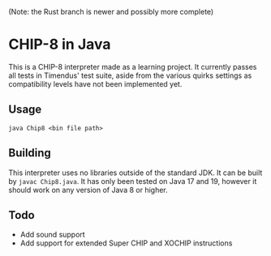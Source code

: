 (Note: the Rust branch is newer and possibly more complete)
# CHIP-8 in Java

This is a CHIP-8 interpreter made as a learning project. It currently passes all tests in Timendus' test suite, aside from the various quirks settings as compatibility levels have not been implemented yet.

## Usage
```
java Chip8 <bin file path>
```

## Building
This interpreter uses no libraries outside of the standard JDK. It can be built by `javac Chip8.java`. It has only been tested on Java 17 and 19, however it should work on any version of Java 8 or higher.

## Todo
- Add sound support
- Add support for extended Super CHIP and XOCHIP instructions
